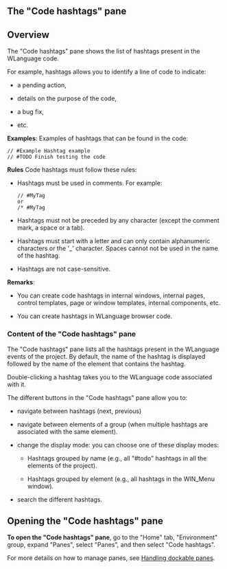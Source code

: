 
## The "Code hashtags" pane
			

<a name="NOTE1"></a>
<a name="NOTE1_1"></a>


## Overview
<a name="overview_ELTTEXTE000123"></a>
The "Code hashtags" pane shows the list of hashtags present in the WLanguage code. 

For example, hashtags allows you to identify a line of code to indicate: 

- a pending action,

- details on the purpose of the code,

- a bug fix,

- etc.




**Examples**: Examples of hashtags that can be found in the code: 


```wl
// #Example Hashtag example
// #TODO Finish testing the code
```


**Rules** 
Code hashtags must follow these rules: 

- Hashtags must be used in comments. For example: 
	```wl
	// #MyTag
	or
	/* #MyTag
	```


- Hashtags must not be preceded by any character (except the comment mark, a space or a tab). 

- Hashtags must start with a letter and can only contain alphanumeric characters or the '_' character. Spaces cannot not be used in the name of the hashtag.

- Hashtags are not case-sensitive. 




**Remarks**: 

- You can create code hashtags in internal windows, internal pages, control templates, page or window templates, internal components, etc.

- You can create hashtags in WLanguage browser code. 





### Content of the "Code hashtags" pane
<a name="content_the_code_hashtags_pane_ELTPARAGRAPHE000038"></a>

The "Code hashtags" pane lists all the hashtags present in the WLanguage events of the project. By default, the name of the hashtag is displayed followed by the name of the element that contains the hashtag.

Double-clicking a hashtag takes you to the WLanguage code associated with it. 

The different buttons in the "Code hashtags" pane allow you to: 

- navigate between hashtags (next, previous)

- navigate between elements of a group (when multiple hashtags are associated with the same element). 

- change the display mode: you can choose one of these display modes: 

	- Hashtags grouped by name (e.g., all "#todo" hashtags in all the elements of the project). 

	- Hashtags grouped by element (e.g., all hashtags in the WIN_Menu window). 




- search the different hashtags. 




<a name="NOTE2"></a>
<a name="NOTE2_1"></a>


## Opening the "Code hashtags" pane
<a name="opening_the_code_hashtags_pane_ELTTEXTE000153"></a>
**To open the "Code hashtags" pane**, go to the "Home" tab, "Environment" group, expand "Panes", select "Panes", and then select "Code hashtags".

For more details on how to manage panes, see [Handling dockable panes](../Editeurs/2027001.md).


